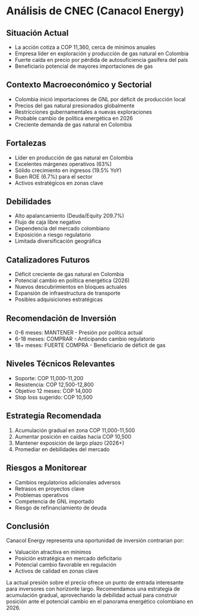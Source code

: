 # Análisis de CNEC (Canacol Energy)

## Situación Actual

- La acción cotiza a COP 11,360, cerca de mínimos anuales
- Empresa líder en exploración y producción de gas natural en Colombia
- Fuerte caída en precio por pérdida de autosuficiencia gasífera del país
- Beneficiario potencial de mayores importaciones de gas

## Contexto Macroeconómico y Sectorial

- Colombia inició importaciones de GNL por déficit de producción local
- Precios del gas natural presionados globalmente
- Restricciones gubernamentales a nuevas exploraciones
- Probable cambio de política energética en 2026
- Creciente demanda de gas natural en Colombia

## Fortalezas

- Líder en producción de gas natural en Colombia
- Excelentes márgenes operativos (63%)
- Sólido crecimiento en ingresos (19.5% YoY)
- Buen ROE (6.7%) para el sector
- Activos estratégicos en zonas clave

## Debilidades

- Alto apalancamiento (Deuda/Equity 209.7%)
- Flujo de caja libre negativo
- Dependencia del mercado colombiano
- Exposición a riesgo regulatorio
- Limitada diversificación geográfica

## Catalizadores Futuros

- Déficit creciente de gas natural en Colombia
- Potencial cambio en política energética (2026)
- Nuevos descubrimientos en bloques actuales
- Expansión de infraestructura de transporte
- Posibles adquisiciones estratégicas

## Recomendación de Inversión

- 0-6 meses: MANTENER - Presión por política actual
- 6-18 meses: COMPRAR - Anticipando cambio regulatorio
- 18+ meses: FUERTE COMPRA - Beneficiario de déficit de gas

## Niveles Técnicos Relevantes

- Soporte: COP 11,000-11,200
- Resistencia: COP 12,500-12,800
- Objetivo 12 meses: COP 14,000
- Stop loss sugerido: COP 10,500

## Estrategia Recomendada

1. Acumulación gradual en zona COP 11,000-11,500
2. Aumentar posición en caídas hacia COP 10,500
3. Mantener exposición de largo plazo (2026+)
4. Promediar en debilidades del mercado

## Riesgos a Monitorear

- Cambios regulatorios adicionales adversos
- Retrasos en proyectos clave
- Problemas operativos
- Competencia de GNL importado
- Riesgo de refinanciamiento de deuda

## Conclusión

Canacol Energy representa una oportunidad de inversión contrarian por:

- Valuación atractiva en mínimos
- Posición estratégica en mercado deficitario
- Potencial cambio favorable en regulación
- Activos de calidad en zonas clave

La actual presión sobre el precio ofrece un punto de entrada interesante para inversores con horizonte largo. Recomendamos una estrategia de acumulación gradual, aprovechando la debilidad actual para construir posición ante el potencial cambio en el panorama energético colombiano en 2026.
